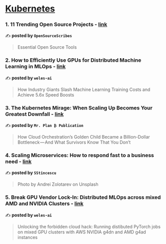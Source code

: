 
<h1><a href=https://medium.com/tag/kubernetes/recommended target="_blank" rel="noopener noreferrer">Kubernetes</a></h1>
<h3>1. 11 Trending Open Source Projects - <a href="https://medium.com/sourcescribes/11-trending-open-source-projects-73e1d7eaa39a" target="_blank" rel="noopener noreferrer">link</a></h3>

✍️ **posted by `OpenSourceScribes`**

<blockquote>Essential Open Source Tools</blockquote>

<h3>2. How to Efficiently Use GPUs for Distributed Machine Learning in MLOps - <a href="https://medium.com/weles-ai/how-to-efficiently-use-gpus-for-distributed-machine-learning-in-mlops-94add9801a2b" target="_blank" rel="noopener noreferrer">link</a></h3>

✍️ **posted by `weles-ai`**

<blockquote>How Industry Giants Slash Machine Learning Training Costs and Achieve 5.6x Speed Boosts</blockquote>

<h3>3. The Kubernetes Mirage: When Scaling Up Becomes Your Greatest Downfall - <a href="https://medium.com/mr-plan-publication/the-kubernetes-mirage-when-scaling-up-becomes-your-greatest-downfall-4abc05a7968f" target="_blank" rel="noopener noreferrer">link</a></h3>

✍️ **posted by `Mr. Plan ₿ Publication`**

<blockquote>How Cloud Orchestration’s Golden Child Became a Billion-Dollar Bottleneck — And What Survivors Know That You Don’t</blockquote>

<h3>4. Scaling Microservices: How to respond fast to a business need - <a href="https://medium.com/@sebistincescu/scaling-microservices-how-to-respond-fast-to-a-business-need-bf4595196803" target="_blank" rel="noopener noreferrer">link</a></h3>

✍️ **posted by `SStincescu`**

<blockquote>Photo by Andrei Zolotarev on Unsplash</blockquote>

<h3>5. Break GPU Vendor Lock-In: Distributed MLOps across mixed AMD and NVIDIA Clusters - <a href="https://medium.com/weles-ai/break-gpu-vendor-lock-in-distributed-mlops-across-mixed-amd-and-nvidia-clusters-9cf5e1af767f" target="_blank" rel="noopener noreferrer">link</a></h3>

✍️ **posted by `weles-ai`**

<blockquote>Unlocking the forbidden cloud hack: Running distibuted PyTorch jobs on mixed GPU clusters with AWS NVIDIA g4dn and AMD g4ad instances</blockquote>

